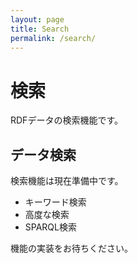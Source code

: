 ```yaml
---
layout: page
title: Search
permalink: /search/
---
```


# 検索

RDFデータの検索機能です。

## データ検索

検索機能は現在準備中です。

* キーワード検索
* 高度な検索
* SPARQL検索

機能の実装をお待ちください。
